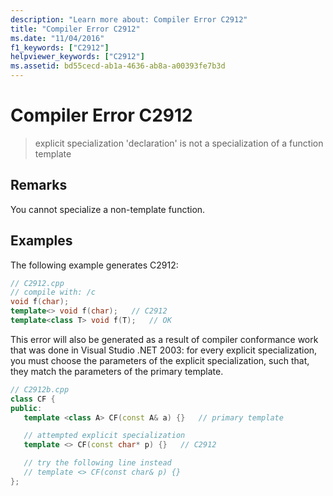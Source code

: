 ```yaml
---
description: "Learn more about: Compiler Error C2912"
title: "Compiler Error C2912"
ms.date: "11/04/2016"
f1_keywords: ["C2912"]
helpviewer_keywords: ["C2912"]
ms.assetid: bd55cecd-ab1a-4636-ab8a-a00393fe7b3d
---
```

# Compiler Error C2912

> explicit specialization 'declaration' is not a specialization of a function template

## Remarks

You cannot specialize a non-template function.

## Examples

The following example generates C2912:

```cpp
// C2912.cpp
// compile with: /c
void f(char);
template<> void f(char);   // C2912
template<class T> void f(T);   // OK
```

This error will also be generated as a result of compiler conformance work that was done in Visual Studio .NET 2003: for every explicit specialization, you must choose the parameters of the explicit specialization, such that, they match the parameters of the primary template.

```cpp
// C2912b.cpp
class CF {
public:
   template <class A> CF(const A& a) {}   // primary template

   // attempted explicit specialization
   template <> CF(const char* p) {}   // C2912

   // try the following line instead
   // template <> CF(const char& p) {}
};
```
